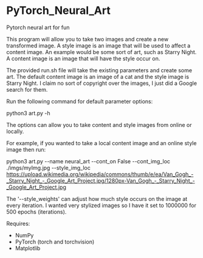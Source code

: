 # PyTorch_Neural_Art
Pytorch neural art for fun

This program will allow you to take two images and create a new transformed image.
A style image is an image that will be used to affect a content image. An example would be some sort of art, such as Starry Night.
A content image is an image that will have the style occur on.

The provided run.sh file will take the existing parameters and create some art. The default content image is an image of a cat and the style image is Starry Night. I claim no sort of copyright over the images, I just did a Google search for them.

Run the following command for default parameter options:

python3 art.py -h 

The options can allow you to take content and style images from online or locally.

For example, if you wanted to take a local content image and an online style image then run:

python3 art.py --name neural_art --cont_on False --cont_img_loc ./imgs/myImg.jpg --style_img_loc https://upload.wikimedia.org/wikipedia/commons/thumb/e/ea/Van_Gogh_-_Starry_Night_-_Google_Art_Project.jpg/1280px-Van_Gogh_-_Starry_Night_-_Google_Art_Project.jpg

The '--style_weights' can adjust how much style occurs on the image at every iteration. I wanted very stylized images so I have it set to 1000000 for 500 epochs (iterations).

Requires:
- NumPy
- PyTorch (torch and torchvision)
- Matplotlib
